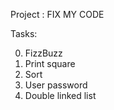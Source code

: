 Project : FIX MY CODE

Tasks:

0. FizzBuzz
1. Print square
2. Sort
3. User password
4. Double linked list